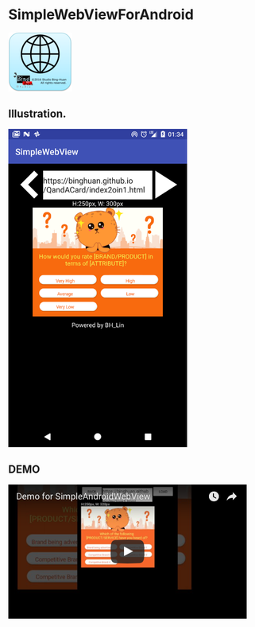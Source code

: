 # SimpleWebViewForAndroid

<img src="./images/ic_launcher-128.png">

## Illustration.
<img src="./images/screen.png" width="auto" height="640px">

## DEMO
<a href="https://youtu.be/uaMfterTb4M" target="_blank">
        <img src="./images/demo.png">
</a>
